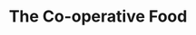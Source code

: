 ---
title: "The Co-operative Food"
url: /great-missenden/the-co-operative-food/
shop: supermarket
---